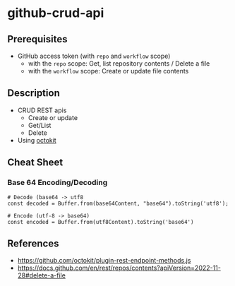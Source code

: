 # github-crud-api

## Prerequisites

* GitHub access token (with `repo` and `workflow` scope)
  * with the `repo` scope: Get, list repository contents / Delete a file
  * with the `workflow` scope: Create or update file contents

## Description

* CRUD REST apis
  * Create or update
  * Get/List
  * Delete
* Using [octokit](https://github.com/octokit/octokit.js)

## Cheat Sheet

### Base 64 Encoding/Decoding

```shell
# Decode (base64 -> utf8
const decoded = Buffer.from(base64Content, "base64").toString('utf8');

# Encode (utf-8 -> base64)
const encoded = Buffer.from(utf8Content).toString('base64')
```
## References

* https://github.com/octokit/plugin-rest-endpoint-methods.js
* https://docs.github.com/en/rest/repos/contents?apiVersion=2022-11-28#delete-a-file
